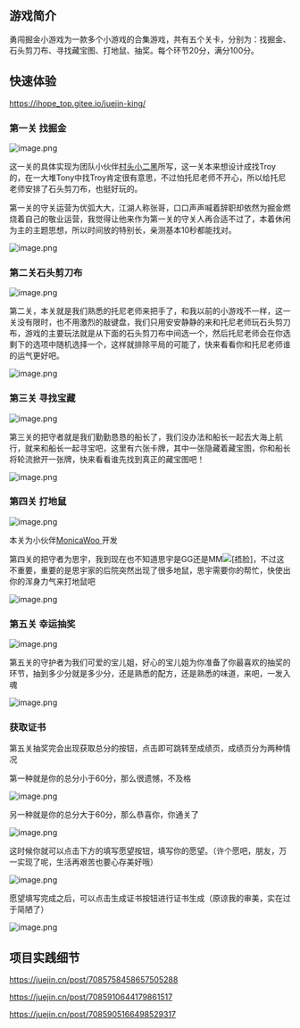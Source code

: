 ## 游戏简介

勇闯掘金小游戏为一款多个小游戏的合集游戏，共有五个关卡，分别为：找掘金、石头剪刀布、寻找藏宝图、打地鼠、抽奖。每个环节20分，满分100分。

## 快速体验

https://ihope_top.gitee.io/juejin-king/

### 第一关 找掘金

![image.png](https://p9-juejin.byteimg.com/tos-cn-i-k3u1fbpfcp/f34bb7cfa5564263806f4e5d8bd42342~tplv-k3u1fbpfcp-watermark.image?)

这一关的具体实现为团队小伙伴[村头小二黑](https://juejin.cn/user/4468854714545336)所写，这一关本来想设计成找Troy的，在一大堆Tony中找Troy肯定很有意思，不过怕托尼老师不开心，所以给托尼老师安排了石头剪刀布，也挺好玩的。

第一关的守关运营为优弧大大，江湖人称张哥，口口声声喊着辞职却依然为掘金燃烧着自己的敬业运营，我觉得让他来作为第一关的守关人再合适不过了，本着休闲为主的主题思想，所以时间放的特别长，亲测基本10秒都能找对。

![image.png](https://p6-juejin.byteimg.com/tos-cn-i-k3u1fbpfcp/d0b65284852d4f13a969dea006b09f51~tplv-k3u1fbpfcp-watermark.image?)

### 第二关石头剪刀布

![image.png](https://p1-juejin.byteimg.com/tos-cn-i-k3u1fbpfcp/4f6f88eee22d415f9377bee50f4ea20e~tplv-k3u1fbpfcp-watermark.image?)

第二关，本关就是我们熟悉的托尼老师来把手了，和我以前的小游戏不一样，这一关没有限时，也不用激烈的敲键盘，我们只用安安静静的来和托尼老师玩石头剪刀布，游戏的主要玩法就是从下面的石头剪刀布中间选一个，然后托尼老师会在你选剩下的选项中随机选择一个，这样就排除平局的可能了，快来看看你和托尼老师谁的运气更好吧。

![image.png](https://p3-juejin.byteimg.com/tos-cn-i-k3u1fbpfcp/1db6cf0d9ab24d17a01ed718cd9aa0d9~tplv-k3u1fbpfcp-watermark.image?)



### 第三关 寻找宝藏

![image.png](https://p1-juejin.byteimg.com/tos-cn-i-k3u1fbpfcp/167339265a49497f8ce0bd7f9b7fcb9f~tplv-k3u1fbpfcp-watermark.image?)

第三关的把守者就是我们勤勤恳恳的船长了，我们没办法和船长一起去大海上航行，就来和船长一起寻宝吧，这里有六张卡牌，其中一张隐藏着藏宝图，你和船长将轮流掀开一张牌，快来看看谁先找到真正的藏宝图吧！

![image.png](https://p9-juejin.byteimg.com/tos-cn-i-k3u1fbpfcp/f52f8010f0fb4296a5d17cfe2b60e022~tplv-k3u1fbpfcp-watermark.image?)

### 第四关 打地鼠

![image.png](https://p3-juejin.byteimg.com/tos-cn-i-k3u1fbpfcp/5c3c117bb0654c969b9d625cd8030a68~tplv-k3u1fbpfcp-watermark.image?)

本关为小伙伴[MonicaWoo ](https://juejin.cn/user/43636197949821)开发

第四关的把守者为思宇，我到现在也不知道思宇是GG还是MM![[捂脸]](https://p3-juejin.byteimg.com/tos-cn-i-k3u1fbpfcp/9eeeeea48d7d44a2b0d86d6369032524~tplv-k3u1fbpfcp-zoom-1.image)，不过这不重要，重要的是思宇家的后院突然出现了很多地鼠，思宇需要你的帮忙，快使出你的浑身力气来打地鼠吧

![image.png](https://p1-juejin.byteimg.com/tos-cn-i-k3u1fbpfcp/2378f5d6edc84288869190feddf842ea~tplv-k3u1fbpfcp-watermark.image?)

### 第五关 幸运抽奖

![image.png](https://p9-juejin.byteimg.com/tos-cn-i-k3u1fbpfcp/85966937f99943a9bb556693e1f52c0e~tplv-k3u1fbpfcp-watermark.image?)

第五关的守护者为我们可爱的宝儿姐，好心的宝儿姐为你准备了你最喜欢的抽奖的环节，抽到多少分就是多少分，还是熟悉的配方，还是熟悉的味道，来吧，一发入魂

![image.png](https://p1-juejin.byteimg.com/tos-cn-i-k3u1fbpfcp/a03a31c63edd4585994fab7011bbcdb9~tplv-k3u1fbpfcp-watermark.image?)

### 获取证书

第五关抽奖完会出现获取总分的按钮，点击即可跳转至成绩页，成绩页分为两种情况

第一种就是你的总分小于60分，那么很遗憾，不及格

![image.png](https://p1-juejin.byteimg.com/tos-cn-i-k3u1fbpfcp/9b9753c80a6e4fe0905e6a1b3e98194c~tplv-k3u1fbpfcp-watermark.image?)

另一种就是你的总分大于60分，那么恭喜你，你通关了

![image.png](https://p3-juejin.byteimg.com/tos-cn-i-k3u1fbpfcp/9559a9a55517415fbfc81638df3adfa9~tplv-k3u1fbpfcp-watermark.image?)

这时候你就可以点击下方的填写愿望按钮，填写你的愿望。（许个愿吧，朋友，万一实现了呢，生活再艰苦也要心存美好哦）

![image.png](https://p1-juejin.byteimg.com/tos-cn-i-k3u1fbpfcp/1694c16b5a7842eb9b230052993c4d96~tplv-k3u1fbpfcp-watermark.image?)

愿望填写完成之后，可以点击生成证书按钮进行证书生成（原谅我的审美，实在过于简陋了）

![image.png](https://p3-juejin.byteimg.com/tos-cn-i-k3u1fbpfcp/daa9eae1496e484e8b2e465eedf20321~tplv-k3u1fbpfcp-watermark.image?)

## 项目实践细节

https://juejin.cn/post/7085758458657505288

https://juejin.cn/post/7085910644179861517

https://juejin.cn/post/7085905166498529317